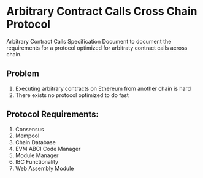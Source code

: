 # Arbitrary Contract Calls Cross Chain Protocol
Arbitrary Contract Calls Specification Document to document the requirements for a protocol optimized for arbitraty contract calls across chain.

## Problem
1. Executing arbitrary contracts on Ethereum from another chain is hard
2. There exists no protocol optimized to do fast 

## Protocol Requirements:
1. Consensus 
2. Mempool 
3. Chain Database
4. EVM ABCI Code Manager
5. Module Manager
6. IBC Functionality
7. Web Assembly Module


